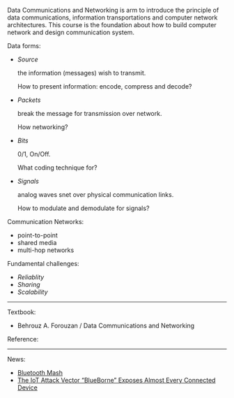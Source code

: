 Data Communications and Networking is arm to introduce the principle of data communications, information transportations and computer network architectures. This course is the foundation about how to build computer network and design communication system.

Data forms:
- _Source_

    the information (messages) wish to transmit.

    How to present information: encode, compress and decode?
    
- _Packets_ 

    break the message for transmission over network.

    How networking?
    
- _Bits_

    0/1, On/Off.

    What coding technique for?
    
- _Signals_

    analog waves snet over physical communication links.

    How to modulate and demodulate for signals?

Communication Networks:
- point-to-point
- shared media
- multi-hop networks

Fundamental challenges:
- _Reliablity_
- _Sharing_
- _Scalability_

----

Textbook:
- Behrouz A. Forouzan / Data Communications and Networking

Reference:


----

News:
- <a href="https://github.com/cnchenpu/data-comm/wiki/Bluetooth-Mesh"> Bluetooth Mash </a>
- <a href="https://www.armis.com/blueborne/"> The IoT Attack Vector “BlueBorne” Exposes Almost Every Connected Device </a>

